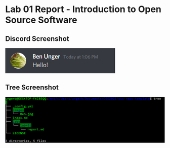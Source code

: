# Lab 01 Report - Introduction to Open Source Software

## Discord Screenshot
<img src="discord.png" />

## Tree Screenshot
<img src="tree.png" />
